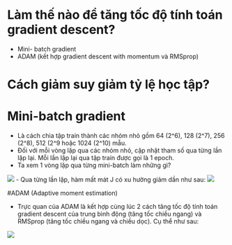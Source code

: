 # Làm thế nào để tăng tốc độ tính toán gradient descent?  
- Mini- batch gradient
- ADAM (kết hợp gradient descent with momentum và RMSprop)
# Cách giảm suy giảm tỷ lệ học tập?  

# Mini-batch gradient  
- Là cách chia tập train thành các nhóm nhỏ gồm 64 (2^6), 128 (2^7), 256 (2^8), 512 (2^9 hoặc 1024 (2^10) mẫu.
- Đối với mỗi vòng lặp qua các nhóm nhỏ, cập nhật tham số qua từng lần lặp lại. Mỗi lần lặp lại qua tập train được gọi là 1 epoch.
- Ta xem 1 vòng lặp qua từng mini-batch làm những gì?  
<img src = "https://i.imgur.com/N5p3fD7.jpg">   
- Qua từng lần lặp, hàm mất mát J có xu hường giảm dần như sau:  
<img src ="https://i.imgur.com/49zsQ2J.jpg">  

#ADAM (Adaptive moment estimation)
- Trực quan của ADAM là kết hợp cùng lúc 2 cách tăng tốc độ tính toán gradient descent của trung bình động (tăng tốc chiều ngang) và RMSprop (tăng tốc chiều ngang và chiều dọc). Cụ thể như sau:  
<img src ='https://i.imgur.com/obSHDkJ.jpg'>